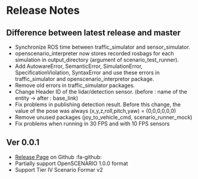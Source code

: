 # Release Notes

## Difference between latest release and master
- Synchronize ROS time between traffic_simulator and sensor_simulator.
- openscenario_interpreter now stores recorded rosbags for each simulation in output_directory (argument of scenario_test_runner).
- Add AutowareError, SemanticError, SimulationError, SpecificationViolation, SyntaxError and use these errors in traffic_simulator and openscenario_interpretor package.
- Remove old errors in traffic_simulator packages.
- Change Header ID of the lidar/detection sensor. (before : name of the entity -> after : base_link)
- Fix problems in publishing detection result. Before this change, the value of the pose was always (x,y,z,roll,pitch,yaw) = (0,0,0,0,0,0)
- Remove unused packages (joy_to_vehicle_cmd, scenario_runner_mock)
- Fix problems when running in 30 FPS and with 10 FPS sensors

## Ver 0.0.1
- [Release Page](https://github.com/tier4/scenario_simulator_v2/releases/0.0.1) on Github :fa-github:
- Partially support OpenSCENARIO 1.0.0 format
- Support Tier IV Scenario Formar v2
